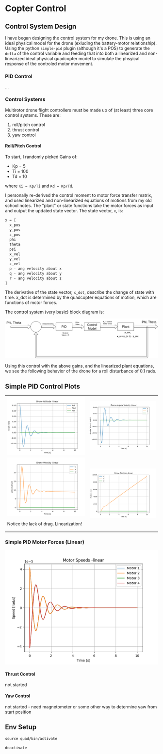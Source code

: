 # Copter Control

## Control System Design

I have began designing the control system for my drone. This is using an ideal physical model for the drone (exluding the battery-motor relationship). Using the python `simple-pid` plugin (although it's a POS) to generate the `delta` of the control variable and feeding that into both a linearized and non-linearized ideal physical quadcopter model to simulate the phsyical response of the controled motor movement. 

### PID Control

...

### Control Systems

Multirotor drone flight controllers must be made up of (at least) three core control systems. These are:

1. roll/pitch control
2. thrust control
3. yaw control

#### Roll/Pitch Control

To start, I randomly picked Gains of:

- Kp = 5
- Ti = 100
- Td = 10

where `Ki = Kp/Ti` and `Kd = Kp/Td`.

I personally re-derived the control moment to motor force transfer matrix, and used linearized and non-linearized equations of motions from my old school notes. The "plant" or state functions take the motor forces as input and output the updated state vector. The state vector, `x`, is:

```
x = [
  x_pos
  y_pos
  z_pos
  phi
  theta
  psi
  x_vel
  y_vel
  z_vel
  p - ang velocity about x
  q - ang velocity about y
  r - ang velocity about z
]
```

The derivative of the state vector, `x_dot`, describe the change of state with time. x_dot is determined by the quadcopter equations of motion, which are functions of motor forces. 

The control system (very basic) block diagram is:

![Control Block Diagram](./diagrams/pitchroll-current-control.png)

Using this control with the above gains, and the linearized plant equations, we see the following behavior of the drone for a roll disturbance of 0.1 rads.

## Simple PID Control Plots

<table>
  <tr>
    <td>
      <img src="./plots/simple-pid-attitude-linear.png" alt="simple-pid-attitude-linear" width="400">
    </td>
    <td>
      <img src="./plots/simple-pid-angular-velocity-linear.png" alt="simple-pid-angular-velocity-linear" width="400">
    </td>
  </tr>
  <tr>
    <td>
      <img src="./plots/simple-pid-velocity-linear.png" alt="simple-pid-velocity-linear" width="400">
      <p>Notice the lack of drag. Linearization!</p>
    </td>
    <td>
      <img src="./plots/simple-pid-position-linear.png" alt="simple-pid-position-linear" width="400">
    </td>
  </tr>
</table>

### Simple PID Motor Forces (Linear)
<img src="./plots/simple-pid-motor-speeds-linear.png" alt="simple-pid-motor-forces-linear" width="800">



#### Thrust Control

not started

#### Yaw Control

not started - need magnetometer or some other way to determine yaw from start position

## Env Setup

```
source quad/bin/activate
```

```
deactivate
```